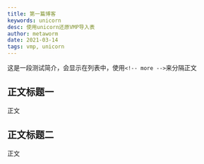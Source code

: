```yaml
---
title: 第一篇博客
keywords: unicorn
desc: 使用unicorn还原VMP导入表
author: metaworm
date: 2021-03-14
tags: vmp, unicorn
---
```





这是一段测试简介，会显示在列表中，使用`<!-- more -->`来分隔正文

<!-- more -->


## 正文标题一

正文

## 正文标题二

正文

